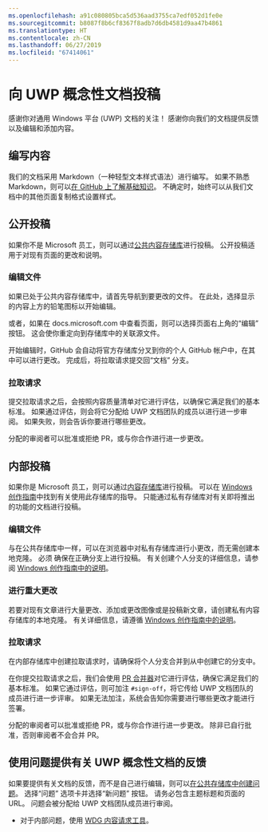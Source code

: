 ```yaml
---
ms.openlocfilehash: a91c080805bca5d536aad3755ca7edf052d1fe0e
ms.sourcegitcommit: b8087f8b6cf8367f8adb7d6db4581d9aa47b4861
ms.translationtype: HT
ms.contentlocale: zh-CN
ms.lasthandoff: 06/27/2019
ms.locfileid: "67414061"
---
```

# <a name="contributing-to-uwp-conceptual-documentation"></a>向 UWP 概念性文档投稿

感谢你对通用 Windows 平台 (UWP) 文档的关注！ 感谢你向我们的文档提供反馈以及编辑和添加内容。

## <a name="writing-content"></a>编写内容

我们的文档采用 Markdown（一种轻型文本样式语法）进行编写。 如果不熟悉 Markdown，则可以[在 GitHub 上了解基础知识](https://guides.github.com/features/mastering-markdown/)。 不确定时，始终可以从我们文档中的其他页面复制格式设置样式。

## <a name="public-contributions"></a>公开投稿

如果你不是  Microsoft 员工，则可以通过[公共内容存储库](https://github.com/MicrosoftDocs/windows-uwp)进行投稿。 公开投稿适用于对现有页面的更改和说明。

### <a name="editing-a-file"></a>编辑文件

如果已处于公共内容存储库中，请首先导航到要更改的文件。 在此处，选择显示的内容上方的铅笔图标以开始编辑。

或者，如果在 docs.microsoft.com 中查看页面，则可以选择页面右上角的“编辑”  按钮。 这会使你重定向到存储库中的关联源文件。

开始编辑时，GitHub 会自动将官方存储库分叉到你的个人 GitHub 帐户中，在其中可以进行更改。 完成后，将拉取请求提交回“文档”  分支。

### <a name="pull-requests"></a>拉取请求

提交拉取请求之后，会按照内容质量清单对它进行评估，以确保它满足我们的基本标准。 如果通过评估，则会将它分配给 UWP 文档团队的成员以进行进一步审阅。 如果失败，则会告诉你要进行哪些更改。

分配的审阅者可以批准或拒绝 PR，或与你合作进行进一步更改。

## <a name="internal-contributions"></a>内部投稿

如果你是 Microsoft 员工，则可以通过[内容存储库](https://github.com/microsoftdocs/windows-uwp-pr)进行投稿。 可以在 [Windows 创作指南](https://review.docs.microsoft.com/windows-authoring-guide/uwp/?branch=master)中找到有关使用此存储库的指导。 只能通过私有存储库对有关即将推出的功能的文档进行投稿。

### <a name="editing-a-file"></a>编辑文件

与在公共存储库中一样，可以在浏览器中对私有存储库进行小更改，而无需创建本地克隆。 必须  确保在正确分支上进行投稿。 有关创建个人分支的详细信息，请参阅 [Windows 创作指南中的说明](https://review.docs.microsoft.com/windows-authoring-guide/uwp/conceptual/branches?branch=master)。

### <a name="making-substantial-changes"></a>进行重大更改

若要对现有文章进行大量更改、添加或更改图像或是投稿新文章，请创建私有内容存储库的本地克隆。 有关详细信息，请遵循 [Windows 创作指南中的说明](https://review.docs.microsoft.com/windows-authoring-guide/uwp/conceptual/)。

### <a name="pull-requests"></a>拉取请求

在内部存储库中创建拉取请求时，请确保将个人分支合并到从中创建它的分支中。

在你提交拉取请求之后，我们会使用 [PR 合并器](https://review.docs.microsoft.com/help/contribute/prmerger-overview?branch=master)对它进行评估，确保它满足我们的基本标准。 如果它通过评估，则可加注 `#sign-off`，将它传给 UWP 文档团队的成员进行进一步评审。 如果无法加注，系统会告知你需要进行哪些更改才能进行签署。

分配的审阅者可以批准或拒绝 PR，或与你合作进行进一步更改。 除非已自行批准，否则审阅者不会合并 PR。

## <a name="using-issues-to-provide-feedback-on-uwp-conceptual-documentation"></a>使用问题提供有关 UWP 概念性文档的反馈

如果要提供有关文档的反馈，而不是自己进行编辑，则可以[在公共存储库中创建问题](https://github.com/MicrosoftDocs/windows-uwp/issues)。 选择“问题”  选项卡并选择“新问题”  按钮。 请务必包含主题标题和页面的 URL。 问题会被分配给 UWP 文档团队成员进行审阅。

* 对于内部问题，使用 [WDG 内容请求工具](https://aka.ms/pubrequest)。
